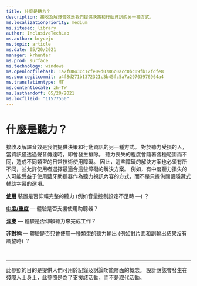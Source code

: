 ```yaml
---
title: 什麼是聽力？
description: 接收及解譯音效是我們提供決策和行動資訊的另一種方式。
ms.localizationpriority: medium
ms.sitesec: library
author: InclusiveTechLab
ms.author: brycejo
ms.topic: article
ms.date: 05/20/2021
manager: krhunter
ms.prod: surface
ms.technology: windows
ms.openlocfilehash: 1a2f0843cc1cfe09d0786c0acc0bc09fb12fdfe8
ms.sourcegitcommit: a4f8d271b1372321c3b45fc5a7a29703976964a4
ms.translationtype: MT
ms.contentlocale: zh-TW
ms.lasthandoff: 05/20/2021
ms.locfileid: "11577550"
---
```

# <a name="what-is-hearing"></a>什麼是聽力？

接收及解譯音效是我們提供決策和行動資訊的另一種方式。 對於聽力受損的人，當資訊僅透過聲音傳達時，即會發生排除。 聽力喪失的程度會隨著各種範圍而不同，造成不同類型的日常技術使用障礙。 因此，這些障礙的解決方案也必須有所不同，並允許使用者選擇最適合這些障礙的解決方案。 例如，有中度聽力損失的人可能受益于使用藍牙助聽器作為聽力視訊內容的方式，而不是只提供閱讀隱藏式輔助字幕的選項。

**[使用](hearing-mild.md)** 裝置是否仰賴完整的聽力 (例如音量控制設定不足時 &mdash;) ？

**[中度/重度](hearing-moderate-severe.md)** &mdash; 體驗是否支援使用助聽器？

**[深奧](hearing-profound.md)** &mdash; 體驗是否仰賴聽力來完成工作？

**[非對稱](hearing-asymmetrical.md)** &mdash; 體驗是否只會使用一種類型的聽力輸出 (例如對片面和副輸出結果沒有調整時) ？

&nbsp;

[comment]: # (頁腳語句)
___
此參照的目的是提供人們可用於記錄及討論功能層面的概念。 設計應該會發生在殘障人士身上，此參照是為了支援該活動，而不是取代活動。 
